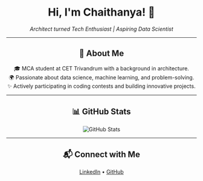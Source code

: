 <div align="center">
  <h1>Hi, I'm Chaithanya! 👋</h1>
  <p>
    <em>Architect turned Tech Enthusiast | Aspiring Data Scientist</em>
  </p>
</div>

---

<div align="center">
  <h2>🌟 About Me</h2>
  <p>
    🎓 MCA student at CET Trivandrum with a background in architecture.<br>
    🌍 Passionate about data science, machine learning, and problem-solving.<br>
    ✨ Actively participating in coding contests and building innovative projects.
  </p>
</div>

---

<div align="center">
  <h2>📊 GitHub Stats</h2>
  <img src="https://github-readme-stats.vercel.app/api?username=chaithanya-ks2&theme=dark&show_icons=true&count_private=true" alt="GitHub Stats" />
</div>

---

<div align="center">
  <h2>📬 Connect with Me</h2>
  <p>
    <a href="https://www.linkedin.com/in/chaithanya-ks" target="_blank">LinkedIn</a> • <a href="https://github.com/chaithanya-ks2" target="_blank">GitHub</a>
  </p>
</div>
